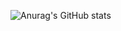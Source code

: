 ![Anurag's GitHub stats](https://github-readme-stats.vercel.app/api?username=suifeng333&show_icons=true&theme=merko)
